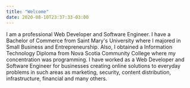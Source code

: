 ```yaml
---
title: "Welcome"
date: 2020-08-10T23:37:33-03:00
---
```


I am a professional Web Developer and Software Engineer. I have a Bachelor of Commerce from Saint Mary's University 
where I majored in Small Business and Entrepreneurship. Also, I obtained a Information Technology Diploma from Nova 
Scotia Community College where my concentration was programming. I have worked as a Web Developer and Software Engineer 
for businesses creating online solutions to everyday problems in such areas as marketing, security, content distribution,
infrastructure, financial and many others.